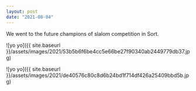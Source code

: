 ```yaml
---
layout: post
date: "2021-08-04"
---
```


We went to the future champions of slalom competition in Sort.

![yo yo]({{ site.baseurl }}/assets/images/2021/53b5b6f6be4cc5e66be27f90340ab2449779db37.jpg)

![yo yo]({{ site.baseurl }}/assets/images/2021/de40576c80c8d6b24bd1f714df426a25409bbd5b.jpg)
